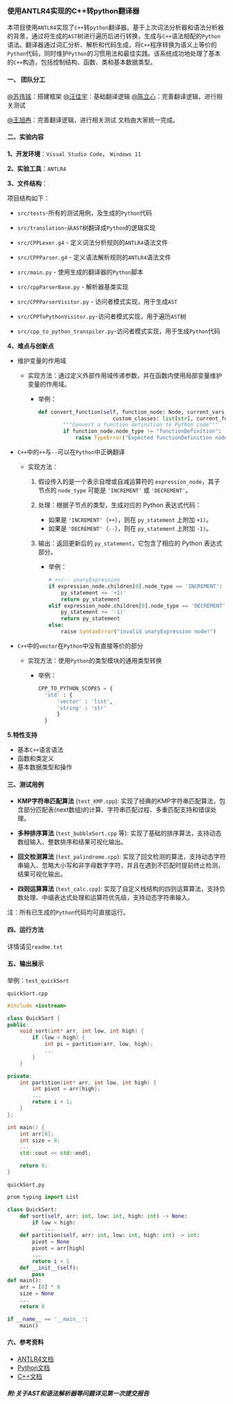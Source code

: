 ### 使用ANTLR4实现的C++转python翻译器

本项目使用`ANTLR4`实现了`C++`转`python`翻译器。基于上次词法分析器和语法分析器的背景，通过将生成的`AST`树进行遍历后进行转换，生成与`C++`语法相配的`Python`语法。翻译器通过词汇分析、解析和代码生成，将`C++`程序转换为语义上等价的`Python`代码，同时维护`Python`的习惯用法和最佳实践。该系统成功地处理了基本的`C++`构造，包括控制结构、函数、类和基本数据类型。

#### 一、 团队分工

[@苏伟铭](https://github.com/wms2537)：搭建框架
[@汪佳宇](https://github.com/Ccindy0171)：基础翻译逻辑
[@陈立心](https://github.com/tls0523)：完善翻译逻辑，进行相关测试

[@王旭冉](https://github.com/WangXuRa)：完善翻译逻辑，进行相关测试
文档由大家统一完成。

#### 二、实验内容

**1、开发环境**：`Visual Studio Code`， `Windows 11`

**2、实验工具**：`ANTLR4`

**3、文件结构**：

项目结构如下：

- `src/tests`-所有的测试用例，及生成的`Python`代码

- `src/translation`-从`AST`树翻译成`Python`的逻辑实现

- `src/CPPLexer.g4` - 定义词法分析规则的`ANTLR4`语法文件

- `src/CPPParser.g4` - 定义语法解析规则的`ANTLR4`语法文件

- `src/main.py` - 使用生成的翻译器的`Python`脚本

- `src/cppParserBase.py` - 解析器基类实现

- `src/CPPParserVisitor.py` - 访问者模式实现，用于生成`AST`

- `src/CPPToPythonVisitor.py`-访问者模式实现，用于遍历`AST`树

- `src/cpp_to_python_transpiler.py`-访问者模式实现，用于生成`Python`代码

**4、难点与创新点**

- 维护变量的作用域
  
  - 实现方法：通过定义外部作用域传递参数，并在函数内使用局部变量维护变量的作用域。
    
    - 举例：
      
      ```python
      def convert_function(self, function_node: Node, current_vars: dict[str, str], 
                              custom_classes: list[str], current_functions: list[str]) -> list[str]:
              """Convert a function definition to Python code"""
              if function_node.node_type != "functionDefinition":
                  raise TypeError("Expected functionDefinition node!")
      ```

- `C++`中的`++`与`--`可以在`Python`中正确翻译
  
  - 实现方法：
    
    1. 假设传入的是一个表示自增或自减运算符的 `expression_node`，其子节点的 `node_type` 可能是 `'INCREMENT'` 或 `'DECREMENT'`。
    
    2. 处理：根据子节点的类型，生成对应的 Python 表达式代码：
       
       - 如果是 `'INCREMENT'`（`++`），则在 `py_statement` 上附加 `+1)`。
       - 如果是 `'DECREMENT'`（`--`），则在 `py_statement` 上附加 `-1)`。
    
    3. 输出：返回更新后的 `py_statement`，它包含了相应的 Python 表达式部分。
       
       - 举例：
         
         ```python
         # ++/-- unaryExpression
         if expression_node.children[0].node_type == 'INCREMENT':
             py_statement += '+1)'
             return py_statement
         elif expression_node.children[0].node_type == 'DECREMENT':
             py_statement += '-1)'
             return py_statement
         else:
             raise SyntaxError("invalid unaryExpression node!")
         ```

- `C++`中的`vector`在`Python`中没有直接等价的部分
  
  - 实现方法：使用`Python`的类型模块的通用类型转换
    
    - 举例：
      
      ```python
      CPP_TO_PYTHON_SCOPES = {
        'std' : {
            'vector' : 'list',
            'string' : 'str'
            }
        }
      ```

**5.特性支持**

- 基本`C++`语言语法
- 函数和类定义
- 基本数据类型和操作

#### 三、测试用例

- **KMP字符串匹配算法** (`test_KMP.cpp`): 实现了经典的KMP字符串匹配算法，包含部分匹配表(next数组)的计算、字符串匹配过程、多重匹配支持和错误处理。

- **多种排序算法** (`test_bubbleSort.cpp` 等): 实现了基础的排序算法，支持动态数组输入、整数排序和结果可视化输出。

- **回文检测算法** (`test_palindrome.cpp`): 实现了回文检测的算法，支持动态字符串输入、忽略大小写和非字母数字字符，并且在遇到不匹配时提前终止检测，结果可视化输出。

- **四则运算算法** (`test_calc.cpp`): 实现了自定义栈结构的四则运算算法，支持负数处理、中缀表达式处理和运算符优先级，支持动态字符串输入。

注：所有已生成的`Python`代码均可直接运行。

#### 四、运行方法

详情请见`readme.txt`

#### 五、输出展示

举例：`test_quickSort`

`quickSort.cpp`

```cpp
#include <iostream>

class QuickSort {
public:
    void sort(int* arr, int low, int high) {
        if (low < high) {
            int pi = partition(arr, low, high);
            ...
        }
    }

private:
    int partition(int* arr, int low, int high) {
        int pivot = arr[high]; 
        ...
        return i + 1;
    }
};

int main() {
    int arr[8];
    int size = 8;
    ...
    std::cout << std::endl;

    return 0;
}
```

`quickSort.py`

```py
prom typing import List

class QuickSort:
    def sort(self, arr: int, low: int, high: int) -> None:
        if low < high:
            ...
    def partition(self, arr: int, low: int, high: int) -> int:
        pivot = None
        pivot = arr[high]
        ...
        return i + 1
    def __init__(self):
        pass
def main():
    arr = [0] * 8
    size = None
    ...
    return 0

if __name__ == '__main__':
    main()
```

#### 六、参考资料

- [ANTLR4文档](https://www.antlr.org/documentation.html)
- [Python文档](https://docs.python.org/3/)
- [C++文档](https://en.cppreference.com/w/)

##### 附:关于AST和语法解析器等问题详见第一次提交报告